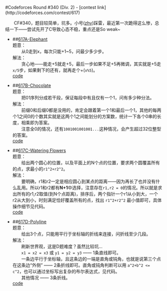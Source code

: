 <section>
#Codeforces Round #340 (Div. 2)
- [contest link](http://codeforces.com/contest/617)  
  

　　CF#340，题目较简单，坑多。小号([zhy](http://codeforces.com/profile/zhy))踩雷，最近第一次跪得这么惨，总结一下——尝试先开了C导致心态不稳，重点还是So weak~  

- ##[617A-Elephant](http://codeforces.com/contest/617/problem/A)  
题意：  
　　从0走到x，每次只能+1~5，问最少多少步。  
解法：  
　　贪心地——能走+5就走+5，最后一步如果不足+5再微调，其实就是+5走`x/5`步，如果剩下的还有，就再走个+(`x%5`)。
  　　
  　　  
  [code](https://github.com/zhyack/Codeforces/blob/master/617_Round%20%23340(Div.%202)/617A.cpp)  

- ##[617B-Chocolate](http://codeforces.com/contest/617/problem/B)  
题意：  
　　把01序列分成若干段，保证每段中有且仅有一个1，问有多少种分法。  
解法：  
　　前缀0和后缀0都是没用的，肯定会跟着第一个1和最后一个1，其他的每两个1之间0的个数其实就是这两个1之间能划分的方案数，统计一下各个0串的长度，相乘即为答案。  
　　注意全0的情况，还有`1001001001001...`这种情况，会产生超过32位整型的答案。
  　　
  　　  
  [code](https://github.com/zhyack/Codeforces/blob/master/617_Round%20%23340(Div.%202)/617B.cpp)  

- ##[617C-Watering Flowers](http://codeforces.com/contest/617/problem/C)  
题意：  
　　给出两个圆心的位置，以及平面上的N个点的位置，要求两个圆覆盖所有的点，求最小的`r1^2+r2^2`。  
解法：  
　　要明确，r1和r2一定是相应圆心到某点的距离——因为再长了也并没有什么乱用。所以r1和r2都有**N+1**中选择，注意存在`r1,r2 = 0`的情况。所以就是求出所有的r1,r2取值(到N个点距离)，排序后，两个指针一个r1从小到大，一个r2从大到小，时刻满足恰好覆盖所有的点，找出 `r1^2+r2^2` 最小值即可，具体操作细节见代码。　　
  　　
  　　  
  [code](https://github.com/zhyack/Codeforces/blob/master/617_Round%20%23340(Div.%202)/617C.cpp)  

- ##[617D-Polyline](http://codeforces.com/contest/617/problem/D)  
题意：  
　　给出3个点，只能用平行于坐标轴的折线来连接，问折线至少几段。  
解法：  
　　刷新世界观，这是D题难度？虽然比较坑...  
　　`x1 = x2 = x3` 或 `y1 = y2 = y3` —— 1条直线即可。  
　　一条边平行于坐标轴，且这条边的一端是直角或钝角，也就是说第三个点在这条边“外侧” —— 2条折线即可。直角或钝角判断可以用 `a^2+b^2 <= c^2`，也可以通过坐标写出复杂的布尔表达式，见代码。  
　　其他情况 —— 3条折线。  
  [code](https://github.com/zhyack/Codeforces/blob/master/617_Round%20%23340(Div.%202)/617D.cpp)  


</section>
